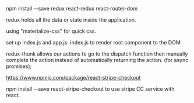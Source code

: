 npm install --save redux react-redux react-router-dom

redux holds all the data or state inside the application.

using "materialize-css" for quick css.

set up index.js and app.js.
index.js to render root component to the DOM

redux-thunk allows our actions to go to the dispatch function then manually complete the action instead of automatically returning the action.  (for async promises);

https://www.npmjs.com/package/react-stripe-checkout

npm install --save react-stripe-checkout  to use stripe CC service with react.
